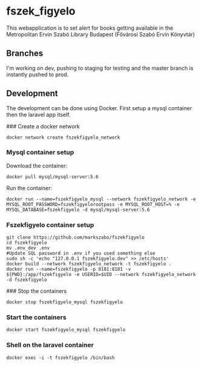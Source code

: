# fszek_figyelo
This webapplication is to set alert for books getting available in the Metropolitan Ervin Szabó Library Budapest (Fővárosi Szabó Ervin Könyvtár)

## Branches

I'm working on dev, pushing to staging for testing and the master branch is instantly pushed to prod.

## Development

The development can be done using Docker. First setup a mysql container then the laravel app itself.

### Create a docker network

`docker network create fszekfigyelo_network`

### Mysql container setup

Download the container:

`docker pull mysql/mysql-server:5.6`

Run the container:

`docker run --name=fszekfigyelo_mysql --network fszekfigyelo_network -e MYSQL_ROOT_PASSWORD=fszekfigyelorootpass -e MYSQL_ROOT_HOST=% -e MYSQL_DATABASE=fszekfigyelo -d mysql/mysql-server:5.6`

### Fszekfigyelo container setup

```
git clone https://github.com/markszabo/fszekfigyelo
cd fszekfigyelo
mv .env_dev .env
#Update SQL password in .env if you used something else
sudo sh -c 'echo "127.0.0.1 fszekfigyelo.dev" >> /etc/hosts'
docker build --network fszekfigyelo_network -t fszekfigyelo .
docker run --name=fszekfigyelo -p 8181:8181 -v ${PWD}:/app/fszekfigyelo -e USERID=$UID --network fszekfigyelo_network -d fszekfigyelo
```

### Stop the containers

`docker stop fszekfigyelo_mysql fszekfigyelo`

### Start the containers

`docker start fszekfigyelo_mysql fszekfigyelo`

### Shell on the laravel container

`docker exec -i -t fszekfigyelo /bin/bash`
